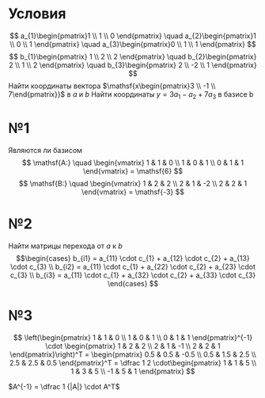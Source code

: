 # Условия
$$
a_{1}\begin{pmatrix}1 \\
1 \\
0
\end{pmatrix} \quad
a_{2}\begin{pmatrix}1 \\
0 \\
1
\end{pmatrix} \quad
a_{3}\begin{pmatrix}0 \\
1 \\
1
\end{pmatrix}
$$
$$
b_{1}\begin{pmatrix}
1 \\
2 \\
2
\end{pmatrix} \quad
b_{2}\begin{pmatrix}
2 \\
1 \\
2
\end{pmatrix} \quad
b_{3}\begin{pmatrix}
2 \\
-2 \\
1
\end{pmatrix}
$$
Найти координаты вектора $\mathsf{x\begin{pmatrix}3 \\ -1 \\ 7\end{pmatrix}}$ в $a$ и $b$
Найти координаты $y = 3a_1 - a_2 + 7a_3$ в базисе b

# №1
Являются ли базисом
$$
\mathsf{A:} \quad \begin{vmatrix} 1 & 1 & 0 \\
1 & 0 & 1 \\
0 & 1 & 1
\end{vmatrix} = \mathsf{6}
$$
$$
\mathsf{B:} \quad \begin{vmatrix}
1 & 2 & 2 \\
2 & 1 & -2 \\
2 & 2 & 1
\end{vmatrix} = \mathsf{-3}
$$
# №2
Найти матрицы перехода от $a$ к $b$
$$\begin{cases}
b_{i1} = a_{11} \cdot c_{1} + a_{12} \cdot c_{2} + a_{13} \cdot c_{3} \\
b_{i2} = a_{11} \cdot c_{1} + a_{22} \cdot c_{2} + a_{23} \cdot c_{3} \\
b_{i3} = a_{11} \cdot c_{1} + a_{32} \cdot c_{2} + a_{33} \cdot c_{3}
\end{cases}
$$

# №3

$$
\left(\begin{pmatrix} 1 & 1 & 0 \\
1 & 0 & 1 \\
0 & 1 & 1
\end{pmatrix}^{-1} \cdot \begin{pmatrix} 1 & 2 & 2 \\
2 & 1 & -1 \\
2 & 2 & 1
\end{pmatrix}\right)^T = \begin{pmatrix}
0.5 & 0.5 & -0.5 \\
0.5 & 1.5 & 2.5 \\
2.5 & 2.5 & 0.5
 \end{pmatrix}^T = \dfrac 1 2 \cdot\begin{pmatrix}
1 & 1 & 5 \\
1 & 3 & 5 \\
-1 & 5 & 1
\end{pmatrix}
$$
 
$A^{-1} = \dfrac 1 {|A|} \cdot A^T$
